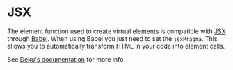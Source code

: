 # JSX

The element function used to create virtual elements is compatible with [JSX] through [Babel]. When using Babel you just need to set the `jsxPragma`. This allows you to automatically transform HTML in your code into element calls.

See [Deku's documentation](http://dekujs.github.io/deku/docs/basics/JSX.html) for more info.

[JSX]: https://facebook.github.io/jsx/
[Babel]: https://babeljs.io/
